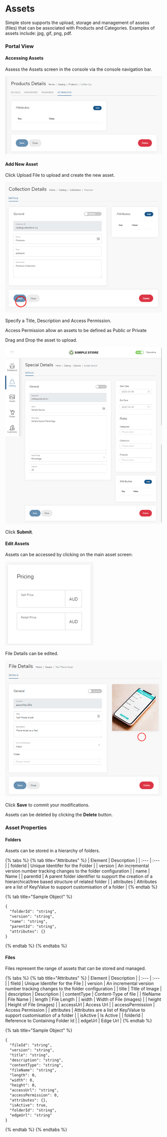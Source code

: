 # Assets

Simple store supports the upload, storage and management of assess \(files\) that can be associated with Products and Categories.  Examples of assets include: jpg, gif, png, pdf.

### Portal View

#### Accessing Assets 

Assess the Assets screen in the console via the console navigation bar.

![](../../.gitbook/assets/image%20%2824%29.png)

#### Add New Asset

Click Upload File to upload and create the new asset.

![](../../.gitbook/assets/image%20%2815%29.png)

Specify a Title, Description and Access Permission.

Access Permission allow an assets to be defined as Public or Private

Drag and Drop the asset to upload.

![](../../.gitbook/assets/image%20%2816%29.png)

Click **Submit**.

#### Edit Assets

Assets can be accessed by clicking on the main asset screen:

![](../../.gitbook/assets/image%20%2835%29.png)

File Details can be edited.

![](../../.gitbook/assets/image%20%2839%29.png)

Click **Save** to commit your modifications.

Assets can be deleted by clicking the **Delete** button.

### Asset Properties

#### Folders

Assets can be stored in a hierarchy of folders.

{% tabs %}
{% tab title="Attributes" %}
| Element | Description |
| :--- | :--- |
| folderId | Unique Identifer for the Folder |
| version | An incremental version number tracking changes to the folder configuration |
| name | Name |
| parentId | A parent folder identifier to support the creation of a hierarchical/tree based structure of related folder |
| attributes | Attributes are a list of Key/Value to support customisation of a folder |
{% endtab %}

{% tab title="Sample Object" %}
```text
{
  "folderId": "string",
  "version": "string",
  "name": "string",
  "parentId": "string",
  "attributes": {}
}
```
{% endtab %}
{% endtabs %}

#### Files

Files represent the range of assets that can be stored and managed.

{% tabs %}
{% tab title="Attributes" %}
| Element | Description |
| :--- | :--- |
| fileId | Unique Identifer for the File |
| version | An incremental version number tracking changes to the folder configuration |
| title | Title of Image |
| description | Description |
| contentType | Content-Type of file |
| fileName | File Name |
| length | File Length |
| width | Width of File \(images\) |
| height | Height of File \(images\) |
| accessUrl | Access Url |
| accessPermission | Access Permission |
| attributes | Attributes are a list of Key/Value to support customisation of a folder |
| isActive | Is Active |
| folderId | Reference to Containing Folder Id |
| edgeUrl | Edge Url |
{% endtab %}

{% tab title="Sample Object" %}
```text
{
  "fileId": "string",
  "version": "string",
  "title": "string",
  "description": "string",
  "contentType": "string",
  "fileName": "string",
  "length": 0,
  "width": 0,
  "height": 0,
  "accessUrl": "string",
  "accessPermission": 0,
  "attributes": {},
  "isActive": true,
  "folderId": "string",
  "edgeUrl": "string"
}
```
{% endtab %}
{% endtabs %}

